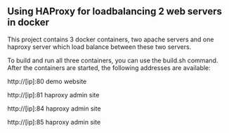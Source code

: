 ## Using HAProxy for loadbalancing 2 web servers in docker

This project contains 3 docker containers, two apache servers and one haproxy server which load balance between these two servers.

To build and run all three containers, you can use the build.sh command.
After the containers are started, the following addresses are available:

http://[ip]:80     demo website

http://[ip]:81     haproxy admin site

http://[ip]:84     haproxy admin site

http://[ip]:85     haproxy admin site
